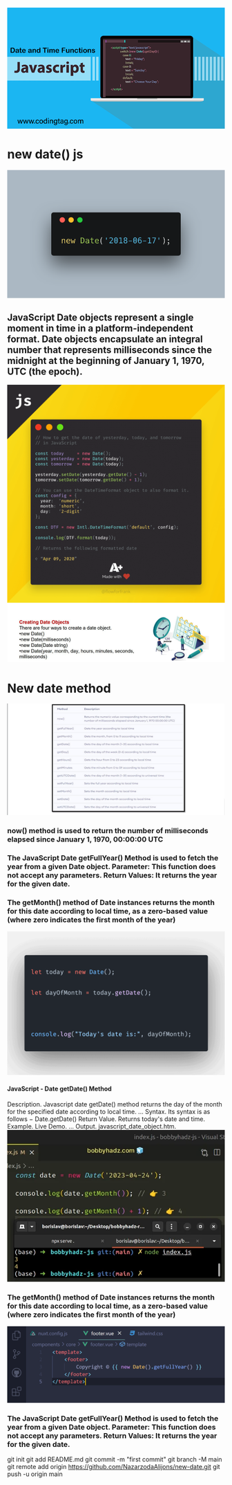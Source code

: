![](./1570976511.png)
# new date() js
![](./1_viUjG5XikbmLP3FSBcRLOA.png)
## JavaScript Date objects represent a single moment in time in a platform-independent format. Date objects encapsulate an integral number that represents milliseconds since the midnight at the beginning of January 1, 1970, UTC (the epoch).
![](./dtf.png)
![](./Screenshot_1.png)
# New date method
![](./Screenshot_2.png)
### now() method is used to return the number of milliseconds elapsed since January 1, 1970, 00:00:00 UTC

### 

### The JavaScript Date getFullYear() Method is used to fetch the year from a given Date object. Parameter: This function does not accept any parameters. Return Values: It returns the year for the given date.

### The getMonth() method of Date instances returns the month for this date according to local time, as a zero-based value (where zero indicates the first month of the year)

![](./JavaScript-Date-getDate-Method.png)

>

#### JavaScript - Date getDate() Method
Description. Javascript date getDate() method returns the day of the month for the specified date according to local time. ...
Syntax. Its syntax is as follows − Date.getDate()
Return Value. Returns today's date and time.
Example. Live Demo. ...
Output. javascript_date_object.htm.
![](./getmonth-method-returns-zero-based-number.webp)

### The getMonth() method of Date instances returns the month for this date according to local time, as a zero-based value (where zero indicates the first month of the year)
![](./kkk.png)


### The JavaScript Date getFullYear() Method is used to fetch the year from a given Date object. Parameter: This function does not accept any parameters. Return Values: It returns the year for the given date.


git init
git add README.md
git commit -m "first commit"
git branch -M main
git remote add origin https://github.com/NazarzodaAlijons/new-date.git
git push -u origin main
